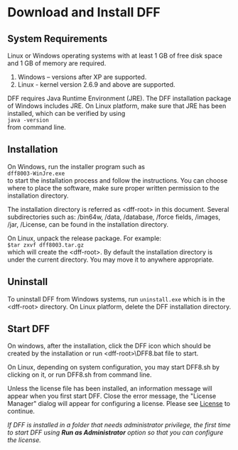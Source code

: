 # Download and Install DFF

## System Requirements

Linux or Windows operating systems with at least 1 GB of free disk space and 1 GB of memory are required.
1.	Windows – versions after XP are supported. 
2.	Linux - kernel version 2.6.9 and above are supported.

DFF requires Java Runtime Environment (JRE). The DFF installation package of Windows includes JRE. On Linux platform, make sure that JRE has been installed, which can be verified by using
<br/>
`java -version`
<br/>
from command line.

## Installation
On Windows, run the installer program such as <br/>`dff8003-WinJre.exe` <br/>to start the installation process and follow the instructions. You can choose where to place the software, make sure proper written permission to the installation directory. 

The installation directory is referred as \<dff-root> in this document. Several subdirectories such as: /bin64w, /data, /database, /force fields, /images, /jar, /License, can be found in the installation directory.

On Linux, unpack the release package. For example:
<br/>
`$tar zxvf dff8003.tar.gz`
<br/>
which will create the \<dff-root>. By default the installation directory is under the current directory. You may move it to anywhere appropriate. 

## Uninstall
To uninstall DFF from Windows systems, run `uninstall.exe` which is in the \<dff-root\> directory. On Linux platform, delete the DFF installation directory.

## Start DFF
On windows, after the installation, click the DFF icon which should be created by the installation or run \<dff-root>\DFF8.bat file to start. 

On Linux, depending on system configuration, you may start DFF8.sh by clicking on it, or run DFF8.sh from command line.

Unless the license file has been installed, an information message will appear when you first start DFF. Close the error message, the "License Manager" dialog will appear for configuring a license. Please see [License](./licensing.md) to continue. 

*If DFF is installed in a folder that needs administrator privilege, the first time to start DFF using **Run as Administrator** option so that you can configure the license.* 